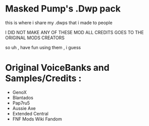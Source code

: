 # Masked Pump's .Dwp pack 

this is where i share my .dwps that i made to people 

I DID NOT MAKE ANY OF THESE MOD
ALL CREDITS GOES TO THE ORIGINAL MODS CREATORS

so uh , have fun using them , i guess 

# Original VoiceBanks and Samples/Credits :
- GenoX
- Blantados
- Pap7ru5
- Aussie Axe
- Extended Central
- FNF Mods Wiki Fandom
